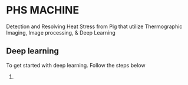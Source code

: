 # PHS MACHINE

Detection and Resolving Heat Stress from Pig that utilize Thermographic Imaging, Image processing, & Deep Learning

## Deep learning

To get started with deep learning. Follow the steps below

1.
